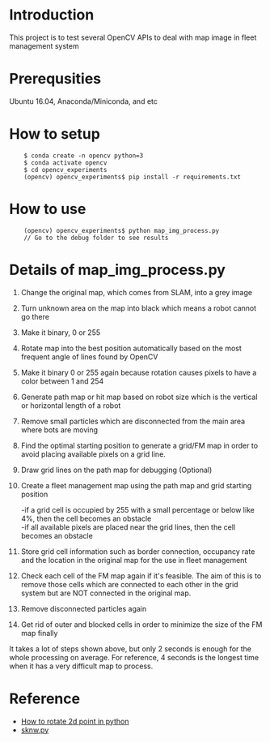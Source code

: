 Introduction  
============

This project is to test several OpenCV APIs to deal with map image in fleet management system


Prerequsities  
==============  

Ubuntu 16.04, Anaconda/Miniconda, and etc  


How to setup  
============    

```  
	$ conda create -n opencv python=3  
	$ conda activate opencv
	$ cd opencv_experiments  
	(opencv) opencv_experiments$ pip install -r requirements.txt  
```  

How to use  
==========  

```  
	(opencv) opencv_experiments$ python map_img_process.py  
	// Go to the debug folder to see results 
```  

Details of map_img_process.py  
=============================  
  
01. Change the original map, which comes from SLAM, into a grey image  
  
02. Turn unknown area on the map into black which means a robot cannot go there  
  
03. Make it binary, 0 or 255  
  
04. Rotate map into the best position automatically based on the most frequent angle of lines found by OpenCV  
  
05. Make it binary 0 or 255 again because rotation causes pixels to have a color between 1 and 254  
  
06. Generate path map or hit map based on robot size which is the vertical or horizontal length of a robot  
  
07. Remove small particles which are disconnected from the main area where bots are moving  
  
07. Find the optimal starting position to generate a grid/FM map in order to avoid placing available pixels on a grid line.   
  
08. Draw grid lines on the path map for debugging (Optional)  
  
09. Create a fleet management map using the path map and grid starting position  

    -if a grid cell is occupied by 255 with a small percentage or below like 4%, then the cell becomes an obstacle  
    -if all available pixels are placed near the grid lines, then the cell becomes an obstacle  
  
10. Store grid cell information such as border connection, occupancy rate and the location in the original map for the use in fleet management  
  
11. Check each cell of the FM map again if it's feasible. The aim of this is to remove those cells which are connected to each other in the grid system but are NOT connected in the original map.  
  
12. Remove disconnected particles again  
  
13. Get rid of outer and blocked cells in order to minimize the size of the FM map finally  
  
  
It takes a lot of steps shown above, but only 2 seconds is enough for the whole processing on average. For reference, 4 seconds is the longest time when it has a very difficult map to process.  
  
  
Reference  
==========  

- [How to rotate 2d point in python](https://gist.github.com/LyleScott/e36e08bfb23b1f87af68c9051f985302) 
- [sknw.py](https://github.com/snakers4/spacenet-three-topcoder/blob/master/sknw.py)  
